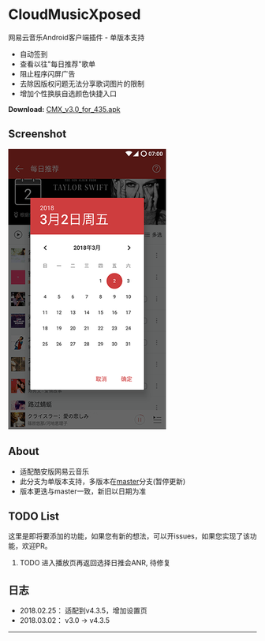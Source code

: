 # CloudMusicXposed #

网易云音乐Android客户端插件 - 单版本支持

- 自动签到
- 查看以往"每日推荐"歌单
- 阻止程序闪屏广告
- 去除因版权问题无法分享歌词图片的限制
- 增加个性换肤自选颜色快捷入口

**Download:**  [CMX_v3.0_for_435.apk](https://github.com/XF-zhjnc/CloudMusicXposed/blob/SingleVersionSupport/app/CMX_v3.0_for_435.apk)

## Screenshot ##

![](/screenshot/ss04.png) 


## About ##

- 适配酷安版网易云音乐
- 此分支为单版本支持，多版本在[master](https://github.com/XF-zhjnc/CloudMusicXposed/tree/master)分支(暂停更新)
- 版本更迭与master一致，新旧以日期为准

## TODO List ##

这里是即将要添加的功能，如果您有新的想法，可以开issues，如果您实现了该功能，欢迎PR。

1. TODO 进入播放页再返回选择日推会ANR, 待修复

## 日志 ##

* 2018.02.25： 适配到v4.3.5，增加设置页
* 2018.03.02： v3.0 -> v4.3.5

------
